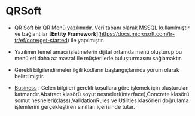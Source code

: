 # QRSoft
- QR Soft bir QR Menü yazılımıdır. Veri tabanı olarak [MSSQL](https://www.microsoft.com/tr-tr/sql-server/sql-server-2019) kullanılmıştır ve bağlantılar **[Entity Framework]**(https://docs.microsoft.com/tr-tr/ef/core/get-started) ile yapılmıştır.
- Yazılımın temel amacı işletmelerin dijital ortamda menü oluşturup bu menüleri daha az masraf ile müşterilerle buluşturmasını sağlamaktır.
- Gerekli bilgilendirmeler ilgili kodların başlangıçlarında yorum olarak belirtilmiştir.

- [Business](https://github.com/mfbilgin42/QRSoft/tree/master/Business) : Gelen bilgileri gerekli koşullara göre işlemek için oluşturulan katmandır.Abstract klasörü soyut nesneleri(interface),Concrete klasörü somut nesneleri(class),ValidationRules ve Utilities klasörleri doğrulama işlemlerini gerçekleştiren sınıfları içerisinde tutar.
